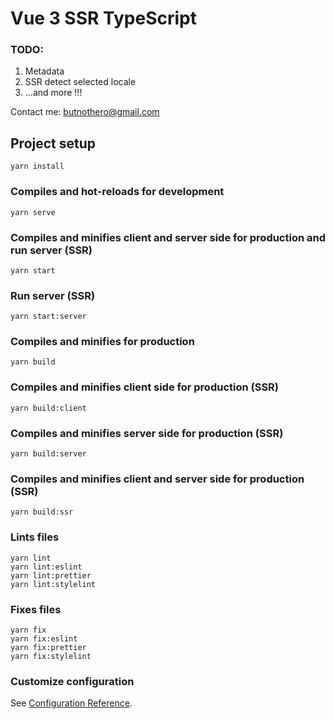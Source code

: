 # Vue 3 SSR TypeScript

### TODO:
1) Metadata
2) SSR detect selected locale 
3) ...and more !!!

Contact me: butnothero@gmail.com

## Project setup
```
yarn install
```

### Compiles and hot-reloads for development
```
yarn serve
```

### Compiles and minifies client and server side for production and run server (SSR)
```
yarn start
```

### Run server (SSR)
```
yarn start:server
```

### Compiles and minifies for production
```
yarn build
```
### Compiles and minifies client side for production (SSR)
```
yarn build:client
```

### Compiles and minifies server side for production (SSR)
```
yarn build:server
```

### Compiles and minifies client and server side for production (SSR)
```
yarn build:ssr
```

### Lints files
```
yarn lint
yarn lint:eslint
yarn lint:prettier
yarn lint:stylelint
```

### Fixes files
```
yarn fix
yarn fix:eslint
yarn fix:prettier
yarn fix:stylelint
```

### Customize configuration
See [Configuration Reference](https://cli.vuejs.org/config/).
